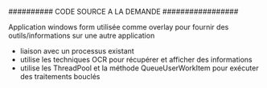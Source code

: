 ########## CODE SOURCE A LA DEMANDE #################

Application windows form utilisée comme overlay pour fournir des outils/informations sur une autre application
- liaison avec un processus existant
- utilise les techniques OCR pour récupérer et afficher des informations
- utilise les ThreadPool et la méthode QueueUserWorkItem pour exécuter des traitements bouclés
